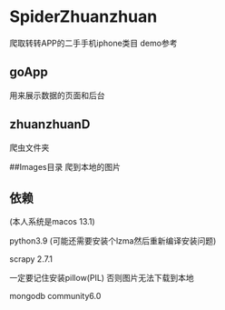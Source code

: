 # SpiderZhuanzhuan
爬取转转APP的二手手机iphone类目
demo参考

## goApp
用来展示数据的页面和后台 

## zhuanzhuanD
爬虫文件夹

##Images目录
爬到本地的图片

## 依赖
(本人系统是macos 13.1)

python3.9 
(可能还需要安装个lzma然后重新编译安装问题)

scrapy 2.7.1

一定要记住安装pillow(PIL) 否则图片无法下载到本地

mongodb community6.0



